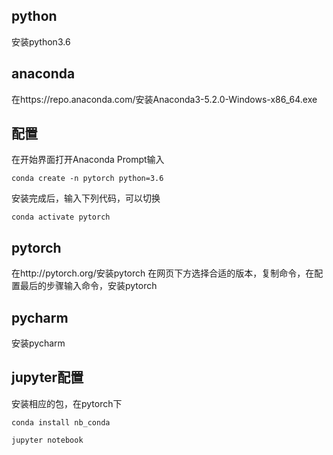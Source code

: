 ## python
安装python3.6
## anaconda
在https://repo.anaconda.com/安装Anaconda3-5.2.0-Windows-x86_64.exe
## 配置
在开始界面打开Anaconda Prompt输入
```
conda create -n pytorch python=3.6
```
安装完成后，输入下列代码，可以切换
```
conda activate pytorch
```
## pytorch
在http://pytorch.org/安装pytorch
在网页下方选择合适的版本，复制命令，在配置最后的步骤输入命令，安装pytorch
## pycharm
安装pycharm
## jupyter配置
安装相应的包，在pytorch下
```
conda install nb_conda

jupyter notebook
```
